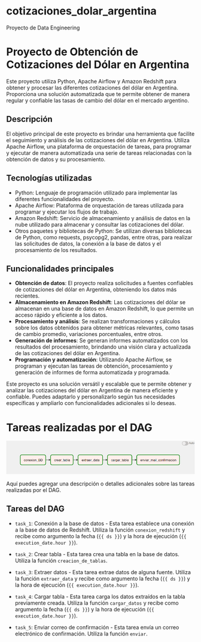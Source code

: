 # cotizaciones_dolar_argentina
Proyecto de  Data Engineering


# Proyecto de Obtención de Cotizaciones del Dólar en Argentina

Este proyecto utiliza Python, Apache Airflow y Amazon Redshift para obtener y procesar las diferentes cotizaciones del dólar en Argentina. Proporciona una solución automatizada que te permite obtener de manera regular y confiable las tasas de cambio del dólar en el mercado argentino.

## Descripción

El objetivo principal de este proyecto es brindar una herramienta que facilite el seguimiento y análisis de las cotizaciones del dólar en Argentina. Utiliza Apache Airflow, una plataforma de orquestación de tareas, para programar y ejecutar de manera automatizada una serie de tareas relacionadas con la obtención de datos y su procesamiento.

## Tecnologías utilizadas

- Python: Lenguaje de programación utilizado para implementar las diferentes funcionalidades del proyecto.
- Apache Airflow: Plataforma de orquestación de tareas utilizada para programar y ejecutar los flujos de trabajo.
- Amazon Redshift: Servicio de almacenamiento y análisis de datos en la nube utilizado para almacenar y consultar las cotizaciones del dólar.
- Otros paquetes y bibliotecas de Python: Se utilizan diversas bibliotecas de Python, como requests, psycopg2, pandas, entre otras, para realizar las solicitudes de datos, la conexión a la base de datos y el procesamiento de los resultados.

## Funcionalidades principales

- **Obtención de datos**: El proyecto realiza solicitudes a fuentes confiables de cotizaciones del dólar en Argentina, obteniendo los datos más recientes.
- **Almacenamiento en Amazon Redshift**: Las cotizaciones del dólar se almacenan en una base de datos en Amazon Redshift, lo que permite un acceso rápido y eficiente a los datos.
- **Procesamiento y análisis**: Se realizan transformaciones y cálculos sobre los datos obtenidos para obtener métricas relevantes, como tasas de cambio promedio, variaciones porcentuales, entre otros.
- **Generación de informes**: Se generan informes automatizados con los resultados del procesamiento, brindando una visión clara y actualizada de las cotizaciones del dólar en Argentina.
- **Programación y automatización**: Utilizando Apache Airflow, se programan y ejecutan las tareas de obtención, procesamiento y generación de informes de forma automatizada y programada.

Este proyecto es una solución versátil y escalable que te permite obtener y analizar las cotizaciones del dólar en Argentina de manera eficiente y confiable. Puedes adaptarlo y personalizarlo según tus necesidades específicas y ampliarlo con funcionalidades adicionales si lo deseas.



# Tareas realizadas por el DAG

![Captura de pantalla](images/dags.png)

Aquí puedes agregar una descripción o detalles adicionales sobre las tareas realizadas por el DAG.

## Tareas del DAG

- `task_1`: Conexión a la base de datos - Esta tarea establece una conexión a la base de datos de Redshift. Utiliza la función `conexion_redshift` y recibe como argumento la fecha (`{{ ds }}`) y la hora de ejecución (`{{ execution_date.hour }}`).

- `task_2`: Crear tabla - Esta tarea crea una tabla en la base de datos. Utiliza la función `creacion_de_tablas`.

- `task_3`: Extraer datos - Esta tarea extrae datos de alguna fuente. Utiliza la función `extraer_data` y recibe como argumento la fecha (`{{ ds }}`) y la hora de ejecución (`{{ execution_date.hour }}`).

- `task_4`: Cargar tabla - Esta tarea carga los datos extraídos en la tabla previamente creada. Utiliza la función `cargar_datos` y recibe como argumento la fecha (`{{ ds }}`) y la hora de ejecución (`{{ execution_date.hour }}`).

- `task_5`: Enviar correo de confirmación - Esta tarea envía un correo electrónico de confirmación. Utiliza la función `enviar`.



